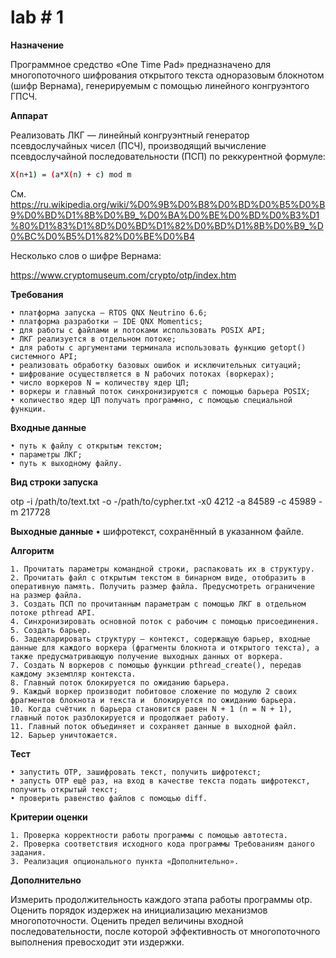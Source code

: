 # lab # 1

**Назначение**

Программное средство «One Time Pad» предназначено для многопоточного шифрования открытого текста одноразовым блокнотом (шифр Вернама), генерируемым с помощью линейного конгруэнтого ГПСЧ.

**Аппарат**

Реализовать ЛКГ — линейный конгруэнтный генератор псевдослучайных чисел (ПСЧ), производящий вычисление псевдослучайной последовательности (ПСП) по реккурентной формуле:
```bash
X(n+1) = (a*X(n) + c) mod m
```
См. https://ru.wikipedia.org/wiki/%D0%9B%D0%B8%D0%BD%D0%B5%D0%B9%D0%BD%D1%8B%D0%B9_%D0%BA%D0%BE%D0%BD%D0%B3%D1%80%D1%83%D1%8D%D0%BD%D1%82%D0%BD%D1%8B%D0%B9_%D0%BC%D0%B5%D1%82%D0%BE%D0%B4

Несколько слов о шифре Вернама:

 https://www.cryptomuseum.com/crypto/otp/index.htm

**Требования**

    • платформа запуска — RTOS QNX Neutrino 6.6;
    • платформа разработки — IDE QNX Momentics;
    • для работы с файлами и потоками использовать POSIX API;
    • ЛКГ реализуется в отдельном потоке;
    • для работы с аргументами терминала использовать функцию getopt() системного API;
    • реализовать обработку базовых ошибок и исключительных ситуаций;
    • шифрование осуществляется в N рабочих потоках (воркерах);
    • число воркеров N = количеству ядер ЦП;
    • воркеры и главный поток синхронизируются с помощью барьера POSIX;
    • количество ядер ЦП получать программно, с помощью специальной функции.

**Входные данные**

    • путь к файлу с открытым текстом;
    • параметры ЛКГ;
    • путь к выходному файлу.

**Вид строки запуска**

otp  -i /path/to/text.txt -o -/path/to/cypher.txt -x0 4212 -a 84589 -c 45989 -m 217728

**Выходные данные**
    • шифротекст, сохранённый в указанном файле.

**Алгоритм**  

    1. Прочитать параметры командной строки, распаковать их в структуру.
    2. Прочитать файл c открытым текстом в бинарном виде, отобразить в оперативную память. Получить размер файла. Предусмотреть ограничение на размер файла.
    3. Создать ПСП по прочитанным параметрам с помощью ЛКГ в отдельном потоке pthread API.
    4. Синхронизировать основной поток с рабочим с помощью присоединения.
    5. Создать барьер.
    6. Задекларировать структуру — контекст, содержащую барьер, входные данные для каждого воркера (фрагменты блокнота и открытого текста), а также предусматривающую получение выходных данных от воркера.
    7. Создать N воркеров с помощью функции pthread_create(), передав каждому экземпляр контекста.
    8. Главный поток блокируется по ожиданию барьера.
    9. Каждый воркер производит побитовое сложение по модулю 2 своих фрагментов блокнота и текста и  блокируется по ожиданию барьера.
    10. Когда счётчик n барьера становится равен N + 1 (n = N + 1), главный поток разблокируется и продолжает работу.
    11. Главный поток объединяет и сохраняет данные в выходной файл.
    12. Барьер уничтожается.

**Тест**

    • запустить OTP, зашифровать текст, получить шифротекст;
    • запусть OTP ещё раз, на вход в качестве текста подать шифротекст, получить открытый текст;
    • проверить равенство файлов с помощью diff.

**Критерии оценки**

    1. Проверка корректности работы программы с помощью автотеста.
    2. Проверка соответствия исходного кода программы Требованиям даного задания.
    3. Реализация опционального пункта «Дополнительно».

**Дополнительно**

Измерить продолжительность каждого этапа работы программы otp. Оценить порядок издержек на инициализацию механизмов многопоточности. Оценить предел величины входной последовательности, после которой эффективность от многопоточного выполнения превосходит эти издержки.
